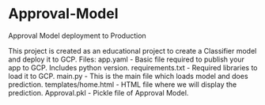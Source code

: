 # Approval-Model
Approval Model deployment to Production

This project is created as an educational project to create a Classifier model and deploy it to GCP.
Files:
app.yaml - Basic file required to publish your app to GCP. Includes python version.
requirements.txt - Required libraries to load it to GCP.
main.py - This is the main file which loads model and does prediction.
templates/home.html - HTML file where we will display the prediction.
Approval.pkl - Pickle file of Approval Model.
